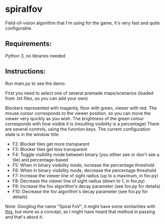 # spiralfov
Field-of-vision algorithm that I'm using for the game, it's very fast and quite configurable. 

## Requirements:

Python 3, no libraries needed

## Instructions:

Run main.py to see the demo.

First you need to select one of several premade maps/scenarios (loaded from .txt files, so you can add your own)

Blockers represented with magenta, floor with green, viewer with red.
The mouse cursor corresponds to the viewer position, so you can move the viewer very quickly as you wish.
The brightness of the green colour corresponds with how visible it is (resulting visibility is a percentage)
There are several controls, using the function keys. The current configuration state is in the window title:

* F2: Blocker tiles get more transparent
* F3: Blocker tiles get less transparent
* F4: Toggle visibility mode between binary (you either see or don't see a tile) and percentage-based
* F5: When in binary visibility mode, increase the percentage threshold
* F6: When in binary visibility mode, decrease the percentage threshold
* F7: Increase the viewer line of sight radius (up to a maximum, in fov.py)
* F8: Decrease the viewer line of sight radius (down to 1, in fov.py)
* F9: Increase the fov algorithm's decay parameter (see fov.py for details)
* F10: Decrease the fov algorithm's decay parameter (see fov.py for details)


Note: Googling the name "Spiral FoV", it might have some similarities with [this](http://www.roguebasin.com/index.php?title=Spiral_Path_FOV), but more as a concept, as I might have heard that method in passing and that's about it.
